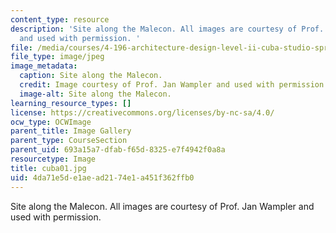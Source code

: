 ```yaml
---
content_type: resource
description: 'Site along the Malecon. All images are courtesy of Prof. Jan Wampler
  and used with permission. '
file: /media/courses/4-196-architecture-design-level-ii-cuba-studio-spring-2004/4da71e5de1aead2174e1a451f362ffb0_cuba01.jpg
file_type: image/jpeg
image_metadata:
  caption: Site along the Malecon.
  credit: Image courtesy of Prof. Jan Wampler and used with permission.
  image-alt: Site along the Malecon.
learning_resource_types: []
license: https://creativecommons.org/licenses/by-nc-sa/4.0/
ocw_type: OCWImage
parent_title: Image Gallery
parent_type: CourseSection
parent_uid: 693a15a7-dfab-f65d-8325-e7f4942f0a8a
resourcetype: Image
title: cuba01.jpg
uid: 4da71e5d-e1ae-ad21-74e1-a451f362ffb0
---
```

Site along the Malecon. All images are courtesy of Prof. Jan Wampler and used with permission. 